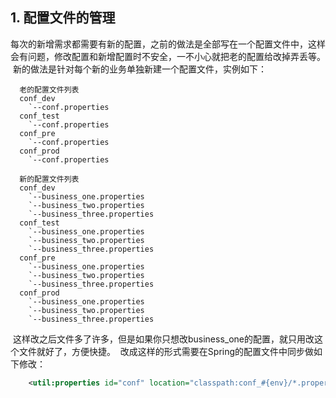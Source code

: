 ## 1. 配置文件的管理
  每次的新增需求都需要有新的配置，之前的做法是全部写在一个配置文件中，这样会有问题，修改配置和新增配置时不安全，一不小心就把老的配置给改掉弄丢等。
  新的做法是针对每个新的业务单独新建一个配置文件，实例如下：
```
  老的配置文件列表
  conf_dev
    `--conf.properties
  conf_test
    `--conf.properties
  conf_pre
    `--conf.properties
  conf_prod
    `--conf.properties
  
  新的配置文件列表
  conf_dev
    `--business_one.properties
    `--business_two.properties
    `--business_three.properties
  conf_test
    `--business_one.properties
    `--business_two.properties
    `--business_three.properties
  conf_pre
    `--business_one.properties
    `--business_two.properties
    `--business_three.properties  
  conf_prod
    `--business_one.properties
    `--business_two.properties
    `--business_three.properties
```
  这样改之后文件多了许多，但是如果你只想改business_one的配置，就只用改这个文件就好了，方便快捷。
  改成这样的形式需要在Spring的配置文件中同步做如下修改：
```xml
  	<util:properties id="conf" location="classpath:conf_#{env}/*.properties" />
```
